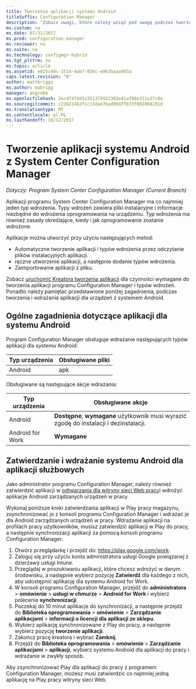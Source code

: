 ```yaml
---
title: Tworzenie aplikacji systemu Android
titleSuffix: Configuration Manager
description: "Zobacz uwagi, które należy wziąć pod uwagę podczas tworzenia i wdrażania aplikacji dla urządzeń z systemem Android."
ms.custom: na
ms.date: 07/31/2017
ms.prod: configuration-manager
ms.reviewer: na
ms.suite: na
ms.technology: configmgr-hybrid
ms.tgt_pltfrm: na
ms.topic: article
ms.assetid: e025c48c-1514-4ab7-836c-e0635aaa993a
caps.latest.revision: "6"
author: mattbriggs
ms.author: mabrigg
manager: angrobe
ms.openlocfilehash: 2ec4f4fdd1e351379922302e81af88e311a37c8e
ms.sourcegitcommit: c236214b2fcc13dae7bad96d7fb33f692868191d
ms.translationtype: MT
ms.contentlocale: pl-PL
ms.lasthandoff: 10/12/2017
---
```

# <a name="create-android-applications-with-system-center-configuration-manager"></a>Tworzenie aplikacji systemu Android z System Center Configuration Manager

*Dotyczy: Program System Center Configuration Manager (Current Branch)*

Aplikacji programu System Center Configuration Manager ma co najmniej jeden typ wdrożenia. Typy wdrożeń zawiera pliki instalacyjne i informacje niezbędne do wdrożenia oprogramowania na urządzeniu. Typ wdrożenia ma również zasady określające, kiedy i jak oprogramowanie zostanie wdrożone.  

 Aplikacje można utworzyć przy użyciu następujących metod:  

-   Automatyczne tworzenie aplikacji i typów wdrożenia przez odczytanie plików instalacyjnych aplikacji.  
-   ręczne utworzenie aplikacji, a następnie dodanie typów wdrożenia.  
-   Zaimportowanie aplikacji z pliku.  

Zobacz [uruchomić Kreatora tworzenia aplikacji](../../apps/deploy-use/create-applications.md#start-the-create-application-wizard) dla czynności wymagane do tworzenia aplikacji programu Configuration Manager i typów wdrożeń. Ponadto należy pamiętać przedstawione poniżej zagadnienia, podczas tworzenia i wdrażania aplikacji dla urządzeń z systemem Android.  

## <a name="general-considerations-for-android-apps"></a>Ogólne zagadnienia dotyczące aplikacji dla systemu Android

Program Configuration Manager obsługuje wdrażanie następujących typów aplikacji dla systemu Android:

|Typ urządzenia|Obsługiwane pliki|
|-|-|
|Android|apk|

Obsługiwane są następujące akcje wdrażania:

|Typ urządzenia|Obsługiwane akcje|
|-|-|
|Android|**Dostępne**, **wymagane** użytkownik musi wyrazić zgodę do instalacji i dezinstalacji.|
|Android for Work | **Wymagane** |

## <a name="approve-and-deploy-android-for-work-apps"></a>Zatwierdzanie i wdrażanie systemu Android dla aplikacji służbowych
Jako administrator programu Configuration Manager, należy również zatwierdzić aplikacji w [odtwarzania dla witryny sieci Web pracy](https://play.google.com/work)i wdrożyć aplikacje Android zarządzanych urządzeń w pracy.

Wykonaj poniższe kroki zatwierdzania aplikacji w Play pracy magazynu, zsynchronizować je z konsoli programu Configuration Manager i wdrażać je dla Android zarządzanych urządzeń w pracy. Wdrażanie aplikacji na profilach pracy użytkowników, musisz zatwierdzić aplikacji w Play do pracy, a następnie synchronizacji aplikacji za pomocą konsoli programu Configuration Manager.

1. Otwórz przeglądarkę i przejdź do: https://play.google.com/work.
2. Zaloguj się przy użyciu konta administratora usługi Google powiązanej z dzierżawy usługi Intune.
3. Przeglądaj w poszukiwaniu aplikacji, które chcesz wdrożyć w danym środowisku, a następnie wybierz pozycję **Zatwierdź** dla każdego z nich, aby udostępnić aplikację dla systemu Android for Work.
4. W konsoli programu Configuration Manager, przejdź do **administratora** > **omówienie** > **usługi w chmurze** > **Android for Work** i wybierz polecenie **synchronizacji**.
5. Poczekaj do 10 minut aplikacje do synchronizacji, a następnie przejdź do **Biblioteka oprogramowania** > **omówienie** > **Zarządzanie aplikacjami** > **informacji o licencji dla aplikacji ze sklepu**.
6. Wybierz aplikację synchronizowane z Play do pracy, a następnie wybierz pozycję **tworzenie aplikacji**.
7. Zakończ pracę kreatora i wybrać **Zamknij**.
8. Przejdź do **Biblioteka oprogramowania** > **omówienie** > **Zarządzanie aplikacjami** > **aplikacji**, wybierz systemu Android dla aplikacji do pracy i wdrażanie w zwykły sposób.

Aby zsynchronizować Play dla aplikacji do pracy z programem Configuration Manager, możesz musi zatwierdzić co najmniej jedną aplikację na Play pracy witryny sieci Web.
